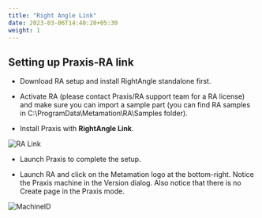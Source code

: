 ```yaml
---
title: "Right Angle Link"
date: 2023-03-06T14:40:28+05:30
weight: 1
---
```


## Setting up Praxis-RA link

* Download RA setup and install RightAngle standalone first.

* Activate RA (please contact Praxis/RA support team for a RA license) and make sure you can import a sample part (you can find RA samples in C:\ProgramData\Metamation\RA\Samples folder).

* Install Praxis with **RightAngle Link**.

![RA Link](/images/RALink.png)

* Launch Praxis to complete the setup.

* Launch RA and click on the Metamation logo at the bottom-right. Notice the Praxis machine in the Version dialog. Also notice that there is no Create page in the Praxis mode.

![MachineID](/images/MachineID.png)